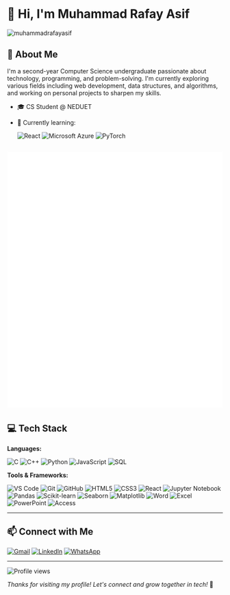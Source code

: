 # 👋 Hi, I'm Muhammad Rafay Asif
<img width="1050" height="600" alt="muhammadrafayasif" src="https://github.com/user-attachments/assets/d429c27f-bcd2-4807-a495-df2157646a45" />

## 🧠 About Me

I'm a second-year Computer Science undergraduate passionate about technology, programming, and problem-solving. I'm currently exploring various fields including web development, data structures, and algorithms, and working on personal projects to sharpen my skills.

- 🎓 CS Student @ NEDUET
- 🌱 Currently learning:
  
  ![React](https://img.shields.io/badge/React-20232A?style=for-the-badge&logo=react&logoColor=61DAFB)
  ![Microsoft Azure](https://img.shields.io/badge/Microsoft%20Azure-0089D6?style=for-the-badge&logo=microsoft-azure&logoColor=white)
  ![PyTorch](https://img.shields.io/badge/PyTorch-EE4C2C?style=for-the-badge&logo=pytorch&logoColor=white)

![metrics](/metrics.svg)
---

## 💻 Tech Stack

**Languages:**

![C](https://img.shields.io/badge/C-00599C?style=for-the-badge&logo=c&logoColor=white)
![C++](https://img.shields.io/badge/C++-00599C?style=for-the-badge&logo=c%2B%2B&logoColor=white)
![Python](https://img.shields.io/badge/Python-3776AB?style=for-the-badge&logo=python&logoColor=white)
![JavaScript](https://img.shields.io/badge/JavaScript-F7DF1E?style=for-the-badge&logo=javascript&logoColor=black)
![SQL](https://img.shields.io/badge/SQL-4479A1?style=for-the-badge&logo=postgresql&logoColor=white)

**Tools & Frameworks:**  

![VS Code](https://img.shields.io/badge/VS%20Code-007ACC?style=for-the-badge&logo=visual-studio-code&logoColor=white)
![Git](https://img.shields.io/badge/Git-F05032?style=for-the-badge&logo=git&logoColor=white)
![GitHub](https://img.shields.io/badge/GitHub-181717?style=for-the-badge&logo=github&logoColor=white)
![HTML5](https://img.shields.io/badge/HTML5-E34F26?style=for-the-badge&logo=html5&logoColor=white)
![CSS3](https://img.shields.io/badge/CSS3-1572B6?style=for-the-badge&logo=css3&logoColor=white)
![React](https://img.shields.io/badge/React-20232A?style=for-the-badge&logo=react&logoColor=61DAFB)
![Jupyter Notebook](https://img.shields.io/badge/Notebook--Jupyter-orange?logo=jupyter&logoColor=white&style=for-the-badge)
![Pandas](https://img.shields.io/badge/Pandas-150458?style=for-the-badge&logo=pandas&logoColor=white)
![Scikit-learn](https://img.shields.io/badge/Scikit--learn-F7931E?style=for-the-badge&logo=scikit-learn&logoColor=white)
![Seaborn](https://img.shields.io/badge/Seaborn-3776AB?style=for-the-badge&logo=python&logoColor=white)
![Matplotlib](https://img.shields.io/badge/Matplotlib-11557C?style=for-the-badge&logo=plotly&logoColor=white)
![Word](https://img.shields.io/badge/Microsoft%20Word-2B579A?style=for-the-badge&logo=microsoft-word&logoColor=white)
![Excel](https://img.shields.io/badge/Microsoft%20Excel-217346?style=for-the-badge&logo=microsoft-excel&logoColor=white)
![PowerPoint](https://img.shields.io/badge/Microsoft%20PowerPoint-B7472A?style=for-the-badge&logo=microsoft-powerpoint&logoColor=white)
![Access](https://img.shields.io/badge/Microsoft%20Access-A4373A?style=for-the-badge&logo=microsoft-access&logoColor=white)

---

## 📫 Connect with Me
[![Gmail](https://img.shields.io/badge/Gmail-D14836?style=for-the-badge&logo=gmail&logoColor=white)](mailto:muhammadrafay3561@gmail.com)
[![LinkedIn](https://img.shields.io/badge/LinkedIn-0A66C2?style=for-the-badge&logo=linkedin&logoColor=white)](https://www.linkedin.com/in/muhammadrafayasif/)
[![WhatsApp](https://img.shields.io/badge/WhatsApp-25D366?style=for-the-badge&logo=whatsapp&logoColor=white)](https://wa.me/923163449966)


---

![Profile views](https://komarev.com/ghpvc/?username=muhammadrafayasif&label=Profile%20views&color=0e75b6&style=for-the-badge)

_Thanks for visiting my profile! Let's connect and grow together in tech!_ 🚀
